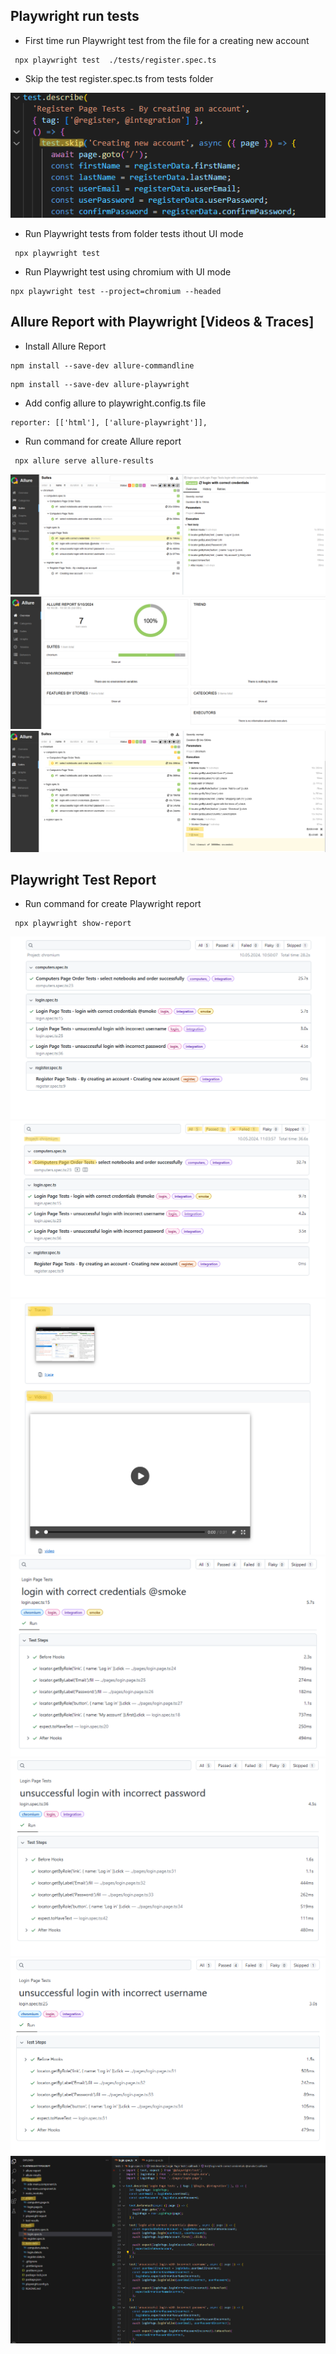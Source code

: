 

## Playwright run tests

* First time run Playwright test from the file for a creating new account

```
 npx playwright test  ./tests/register.spec.ts
 ```

* Skip the test register.spec.ts from tests folder 

<img src=screenshots/registerTestSkip.png>

* Run Playwright tests from folder tests ithout UI mode

```
 npx playwright test 
```
* Run Playwright test using chromium with UI mode
```
npx playwright test --project=chromium --headed
```
  
## Allure Report with Playwright [Videos & Traces]
* Install Allure Report
```
npm install --save-dev allure-commandline
```
```
npm install --save-dev allure-playwright
```
* Add config allure to playwright.config.ts file 
```
reporter: [['html'], ['allure-playwright']],
```

* Run command for create Allure report 
```
 npx allure serve allure-results
```

<img src=screenshots/allure_report.png>
<img src=screenshots/allure_reportOverview.png>
<img src=screenshots/allure_reportTraceVideo.png>


## Playwright Test Report
* Run command for create Playwright report
```
 npx playwright show-report 
 ```

<img src=screenshots/playwright_report.png>
<img src=screenshots/playwright_reportTestFail.png>
<img src=screenshots/playwright_reportTraceVideo.png>
<img src=screenshots/playwright_reportLoginPage.png>
<img src=screenshots/playwright_reportLoginPagePassword.png>
<img src=screenshots/playwright_reportLoginPageUsername.png>



<img src=screenshots/login.png>

